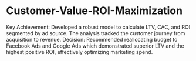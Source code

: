 # Customer-Value-ROI-Maximization
Key Achievement: Developed a robust model to calculate LTV, CAC, and ROI segmented by ad source. The analysis tracked the customer journey from acquisition to revenue. Decision: Recommended reallocating budget to Facebook Ads and Google Ads which demonstrated superior LTV and the highest positive ROI, effectively optimizing marketing spend.

